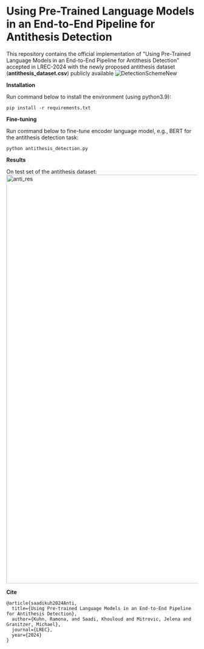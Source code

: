 # Using Pre-Trained Language Models in an End-to-End Pipeline for Antithesis Detection
This repository contains the official implementation of "Using Pre-Trained Language Models in an End-to-End Pipeline for Antithesis Detection" accepted 
in LREC-2024 with the newly proposed antithesis dataset (**antithesis_dataset.csv**) publicly available
![DetectionSchemeNew](https://github.com/Khsaadi/antithesis_detection/assets/58224339/fc92ed3c-adba-4102-b764-8716351f3486)

**Installation**

Run command below to install the environment (using python3.9):

```
pip install -r requirements.txt
```

**Fine-tuning**

Run command below to fine-tune encoder language model, e.g., BERT for the antithesis detection task:

```
python antithesis_detection.py 
```

**Results**

On test set of the antithesis dataset: 
<img width="1076" alt="anti_res" src="https://github.com/Khsaadi/antithesis_detection/assets/58224339/1aa6b208-f24d-449f-a693-2efafaa6fd44">


**Cite**

```
@article{saadikuh2024Anti,
  title={Using Pre-trained Language Models in an End-to-End Pipeline for Antithesis Detection},
  author={Kuhn, Ramona, and Saadi, Khouloud and Mitrovic, Jelena and Granitzer, Michael},
  journal={LREC},
  year={2024}
}
```

